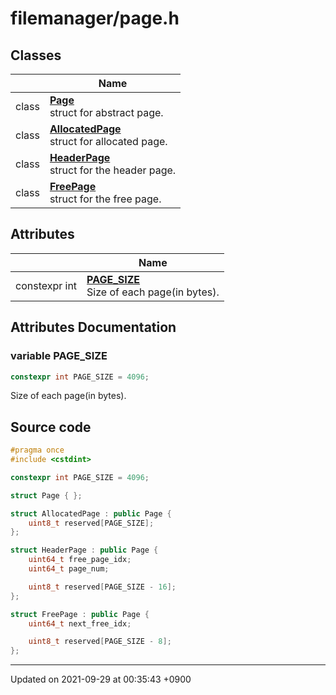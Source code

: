 

# filemanager/page.h



## Classes

|                | Name           |
| -------------- | -------------- |
| class | **[Page](/Classes/Page)** <br>struct for abstract page.  |
| class | **[AllocatedPage](/Classes/AllocatedPage)** <br>struct for allocated page.  |
| class | **[HeaderPage](/Classes/HeaderPage)** <br>struct for the header page.  |
| class | **[FreePage](/Classes/FreePage)** <br>struct for the free page.  |

## Attributes

|                | Name           |
| -------------- | -------------- |
| constexpr int | **[PAGE_SIZE](/Files/filemanager/page.h#variable-page-size)** <br>Size of each page(in bytes).  |



## Attributes Documentation

### variable PAGE_SIZE

```cpp
constexpr int PAGE_SIZE = 4096;
```

Size of each page(in bytes). 


## Source code

```cpp
#pragma once
#include <cstdint>

constexpr int PAGE_SIZE = 4096;

struct Page { };

struct AllocatedPage : public Page {
    uint8_t reserved[PAGE_SIZE];
};

struct HeaderPage : public Page {
    uint64_t free_page_idx;
    uint64_t page_num;

    uint8_t reserved[PAGE_SIZE - 16];
};

struct FreePage : public Page {
    uint64_t next_free_idx;

    uint8_t reserved[PAGE_SIZE - 8];
};
```


-------------------------------

Updated on 2021-09-29 at 00:35:43 +0900
